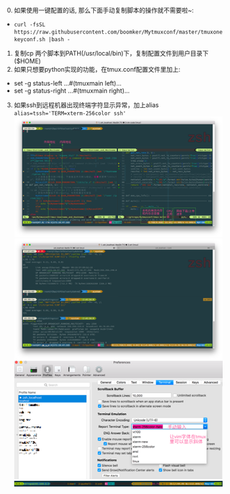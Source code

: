 0. 如果使用一键配置的话, 那么下面手动复制脚本的操作就不需要啦~:
+ `curl -fsSL https://raw.githubusercontent.com/boomker/Mytmuxconf/master/tmuxonekeyconf.sh |bash -`
1. 复制cp 两个脚本到PATH(/usr/local/bin)下，复制配置文件到用户目录下($HOME)
2. 如果只想要python实现的功能，在tmux.conf配置文件里加上:
+ set -g status-left ...#(tmuxmain left)... 
+ set -g status-right ...#(tmuxmain right)... 
3. 如果ssh到远程机器出现终端字符显示异常，加上alias `alias=tssh='TERM=xterm-256color ssh'`
![img](https://github.com/boomker/Mytmuxconf/blob/master/img/tmuxpreview.png)
![img](https://github.com/boomker/Mytmuxconf/blob/master/img/tmuxpreview1.png)
![img](https://github.com/boomker/Mytmuxconf/blob/master/img/tmux-iterm2-setting.png)
![img](https://github.com/boomker/Mytmuxconf/blob/master/img/tmuxstatusline.gif)
